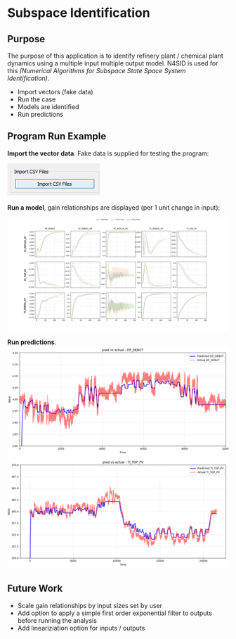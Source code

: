 # Subspace Identification

## Purpose

The purpose of this application is to identify refinery plant / chemical plant dynamics using a multiple input
multiple output model. N4SID is used for this *(Numerical Algorithms for Subspace State Space System Identification)*.

 - Import vectors (fake data)
 - Run the case
 - Models are identified
 - Run predictions

## Program Run Example
**Import the vector data**. Fake data is supplied for testing the program:

![Screenshot](./support_material/import_csv.png)

**Run a model**, gain relationships are displayed (per 1 unit change in input):

![Screenshot](./support_material/case_results.png)

**Run predictions**. 
![Screenshot](./support_material/prediction_example.png)
![Screenshot](./support_material/predictions.png)

## Future Work

 - Scale gain relationships by input sizes set by user
 - Add option to apply a simple first order exponential filter to outputs before running the analysis
 - Add lineariziation option for inputs / outputs

